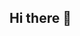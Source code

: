## Hi there 👋

<!--
**Nickyzm2/Nickyzm2** is a ✨ _special_ ✨ repository because its `README.md` (this file) appears on your GitHub profile.

Here are some ideas to get you started:
.
meu nome é Nicoly
Estou estudando na Alura
Estou me desenvolvendo na linguagem JavaScript
Utilizo esse espaço para minha organização e compartilhamento dos meu projetos desenvolvidos
Você pode entrar em contato comigo 📫 @0001121431525sp@al.educacao.sp.gov.br  :]
